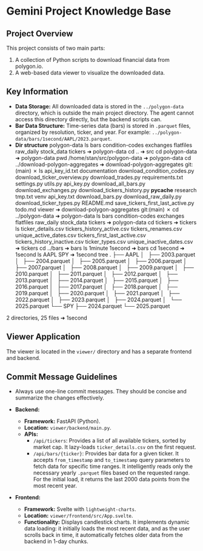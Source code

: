 # Gemini Project Knowledge Base

## Project Overview

This project consists of two main parts:
1. A collection of Python scripts to download financial data from polygon.io.
2. A web-based data viewer to visualize the downloaded data.

## Key Information

*   **Data Storage:** All downloaded data is stored in the `../polygon-data` directory, which is outside the main project directory. The agent cannot access this directory directly, but the backend scripts can.
*   **Bar Data Structure:** Time-series data (bars) is stored in `.parquet` files, organized by resolution, ticker, and year. For example: `../polygon-data/bars/1second/AAPL/2023.parquet`.
*   **Dir structure** 
  polygon-data ls
bars  condition-codes  exchanges  flatfiles  raw_daily  stock_data  tickers
➜  polygon-data cd ..
➜  src cd polygon-data
➜  polygon-data pwd
/home/stan/src/polygon-data
➜  polygon-data cd ../download-polygon-aggregates
➜  download-polygon-aggregates git:(main) ✗ ls
api_key_id.txt  documentation         download_condition_codes.py  download_ticker_overview.py  download_trades.py  requirements.txt                   settings.py  utils.py
api_key.py      download_all_bars.py  download_exchanges.py        download_tickers_history.py  __pycache__         research                           tmp.txt      venv
api_key.txt     download_bars.py      download_raw_daily.py        download_ticker_types.py     README.md           save_tickers_first_last_active.py  todo.md      viewer
➜  download-polygon-aggregates git:(main) ✗ cd ../polygon-data
➜  polygon-data ls
bars  condition-codes  exchanges  flatfiles  raw_daily  stock_data  tickers
➜  polygon-data cd tickers
➜  tickers ls
ticker_details.csv             tickers_history_active.csv    tickers_renames.csv  unique_active_dates.csv
tickers_first_last_active.csv  tickers_history_inactive.csv  ticker_types.csv     unique_inactive_dates.csv
➜  tickers cd ../bars
➜  bars ls
1minute  1second
➜  bars cd 1second
➜  1second ls
AAPL  SPY
➜  1second tree
.
├── AAPL
│   ├── 2003.parquet
│   ├── 2004.parquet
│   ├── 2005.parquet
│   ├── 2006.parquet
│   ├── 2007.parquet
│   ├── 2008.parquet
│   ├── 2009.parquet
│   ├── 2010.parquet
│   ├── 2011.parquet
│   ├── 2012.parquet
│   ├── 2013.parquet
│   ├── 2014.parquet
│   ├── 2015.parquet
│   ├── 2016.parquet
│   ├── 2017.parquet
│   ├── 2018.parquet
│   ├── 2019.parquet
│   ├── 2020.parquet
│   ├── 2021.parquet
│   ├── 2022.parquet
│   ├── 2023.parquet
│   ├── 2024.parquet
│   └── 2025.parquet
└── SPY
    ├── 2024.parquet
    └── 2025.parquet

2 directories, 25 files
➜  1second


## Viewer Application

The viewer is located in the `viewer/` directory and has a separate frontend and backend.

## Commit Message Guidelines

*   Always use one-line commit messages. They should be concise and summarize the changes effectively.

*   **Backend:**
    *   **Framework:** FastAPI (Python).
    *   **Location:** `viewer/backend/main.py`.
    *   **APIs:**
        *   `/api/tickers`: Provides a list of all available tickers, sorted by market cap. It lazy-loads `ticker_details.csv` on the first request.
        *   `/api/bars/{ticker}`: Provides bar data for a given ticker. It accepts `from_timestamp` and `to_timestamp` query parameters to fetch data for specific time ranges. It intelligently reads only the necessary yearly `.parquet` files based on the requested range. For the initial load, it returns the last 2000 data points from the most recent year.

*   **Frontend:**
    *   **Framework:** Svelte with `lightweight-charts`.
    *   **Location:** `viewer/frontend/src/App.svelte`.
    *   **Functionality:** Displays candlestick charts. It implements dynamic data loading: it initially loads the most recent data, and as the user scrolls back in time, it automatically fetches older data from the backend in 1-day chunks.
